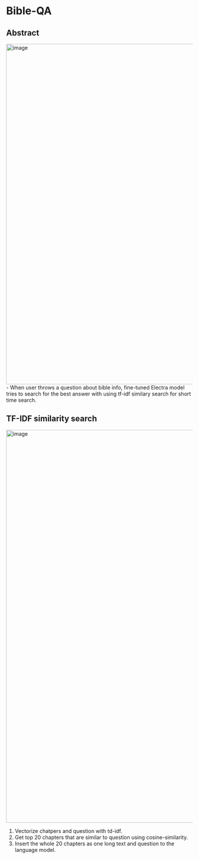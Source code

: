 # Bible-QA

## Abstract
<img width="919" alt="image" src="https://user-images.githubusercontent.com/73162197/185844960-12da6174-e834-4b45-8e1d-46c37c33b1c1.png">
- When user throws a question about bible info, fine-tuned Electra model tries to search for the best answer with using tf-idf similary search for short time search.

## TF-IDF similarity search
<img width="1060" alt="image" src="https://user-images.githubusercontent.com/73162197/185847533-524b258e-a511-45b5-b6e8-1de5950b89b9.png">

1. Vectorize chatpers and question with td-idf.
2. Get top 20 chapters that are similar to question using cosine-similarity.
3. Insert the whole 20 chapters as one long text and question to the language model.
